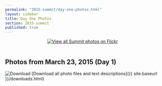```yaml
---
permalink: "2015-summit/day-one-photos.html"
layout: sidebar
title: Day One Photos
section: 2015-summit
published: true
---
```

 
<center>
<a href="http://www.flickr.com/photos/selectusa/sets">
<img src="http://selectusa.commerce.gov/images/summit_flickr_banner.png" alt="View all Summit photos on Flickr">
</a>
</center>
<br/>

## Photos from March 23, 2015 (Day 1)

![Download](https://google.github.io/material-design-icons/file/svg/ic_file_download_24px.svg "View all Summit photos on Flickr") [Download all photo files and text descriptions]({{ site.baseurl }}/downloads.html)

<html xmlns="http://www.w3.org/1999/xhtml">
<head>
<meta http-equiv="X-UA-Compatible" content="IE=edge,chrome=1">
<link rel="stylesheet" href="../stylesheets/plusgallery.css">
<meta name="viewport" content="width=device-width, initial-scale=1">
</head>
<body>
	
<div id="plusgallery" data-api-key="fe78c765b01f29e59616ae965d83171f" data-userid="132171630@N04" data-exclude="72157651515122876" data-type="flickr"></div>


<script src="//ajax.googleapis.com/ajax/libs/jquery/1.7.2/jquery.min.js"></script>
<script>window.jQuery || document.write("<script src='../javascripts/jquery-1.7.2.min.js'>\x3C/script>")</script>
<script src="../javascripts/plusgallery.js"></script>
<script type="text/javascript">
		$('#plusgallery').plusGallery();
</script>

</body>
</html>
